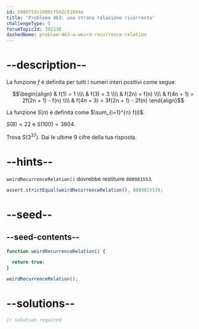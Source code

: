 ```yaml
---
id: 5900f53c1000cf542c51004e
title: 'Problema 463: una strana relazione ricorrente'
challengeType: 5
forumTopicId: 302138
dashedName: problem-463-a-weird-recurrence-relation
---
```


# --description--

La funzione $f$ è definita per tutti i numeri interi positivi come segue:

$$\begin{align} & f(1) = 1 \\\\ & f(3) = 3 \\\\ & f(2n) = f(n) \\\\ & f(4n + 1) = 2f(2n + 1) - f(n) \\\\ & f(4n + 3) = 3f(2n + 1) - 2f(n) \end{align}$$

La funzione $S(n)$ è definita come $\sum_{i=1}^{n} f(i)$.

$S(8) = 22$ e $S(100) = 3604$.

Trova $S(3^{37})$. Dai le ultime 9 cifre della tua risposta.

# --hints--

`weirdRecurrenceRelation()` dovrebbe restituire `808981553`.

```js
assert.strictEqual(weirdRecurrenceRelation(), 808981553);
```

# --seed--

## --seed-contents--

```js
function weirdRecurrenceRelation() {

  return true;
}

weirdRecurrenceRelation();
```

# --solutions--

```js
// solution required
```
